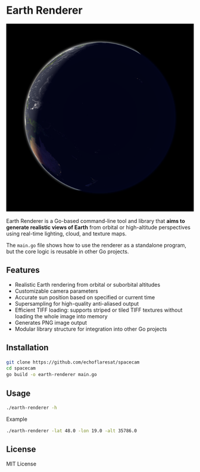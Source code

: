 # Earth Renderer

![earth_view.png](samples/night.png)

Earth Renderer is a Go-based command-line tool and library that **aims to generate realistic views of Earth** from orbital or high-altitude perspectives using real-time lighting, cloud, and texture maps.

The `main.go` file shows how to use the renderer as a standalone program, but the core logic is reusable in other Go projects.

## Features

* Realistic Earth rendering from orbital or suborbital altitudes
* Customizable camera parameters
* Accurate sun position based on specified or current time
* Supersampling for high-quality anti-aliased output
* Efficient TIFF loading: supports striped or tiled TIFF textures without loading the whole image into memory
* Generates PNG image output
* Modular library structure for integration into other Go projects

## Installation

```bash
git clone https://github.com/echoflaresat/spacecam
cd spacecam
go build -o earth-renderer main.go
```

## Usage

```bash
./earth-renderer -h
```

Example

```bash
./earth-renderer -lat 48.0 -lon 19.0 -alt 35786.0 
```

## License

MIT License
